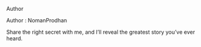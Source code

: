 Author

Author : NomanProdhan

Share the right secret with me, and I’ll reveal the greatest story you’ve ever heard.
